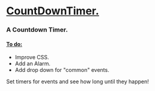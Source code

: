 <h1><ins>CountDownTimer.</ins></h1>
<h3> A Countdown Timer. </h3>
<h4> <ins> To do: </ins> </h4>
<ul> 
  
  <li> Improve CSS. </li>
  <li> Add an Alarm. </li>
  <li> Add drop down for "common" events. </li>
  
</ul>

<p> Set timers for events and see how long until they happen! </p>
